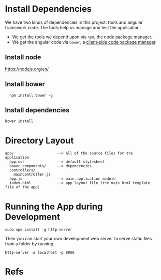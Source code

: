 # Install Dependencies

We have two kinds of dependencies in this project: tools and angular framework code.  The tools help
us manage and test the application.

* We get the tools we depend upon via `npm`, the [node package manager][npm].
* We get the angular code via `bower`, a [client-side code package manager][bower].

## Install node

https://nodejs.org/en/

## Install bower

```
  npm install bower -g
```

## Install dependencies

```
bower install
```

# Directory Layout

```
app/                    --> all of the source files for the application
  app.css               --> default stylesheet
  bower_components/     --> dependencies
  controllers/
    mainController.js
  app.js                --> main application module
  index.html            --> app layout file (the main html template file of the app)
```

# Running the App during Development

```
sudo npm install -g http-server
```

Then you can start your own development web server to serve static files from a folder by
running:

```
http-server -a localhost -p 8000
```

# Refs

[git]: http://git-scm.com/
[bower]: http://bower.io
[npm]: https://www.npmjs.org/
[node]: http://nodejs.org
[http-server]: https://github.com/nodeapps/http-server



